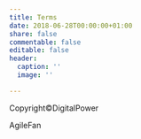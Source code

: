 ```yaml
---
title: Terms
date: 2018-06-28T00:00:00+01:00
share: false
commentable: false
editable: false
header:
  caption: ''
  image: ''

---
```

Copyright©️DigitalPower 

AgileFan